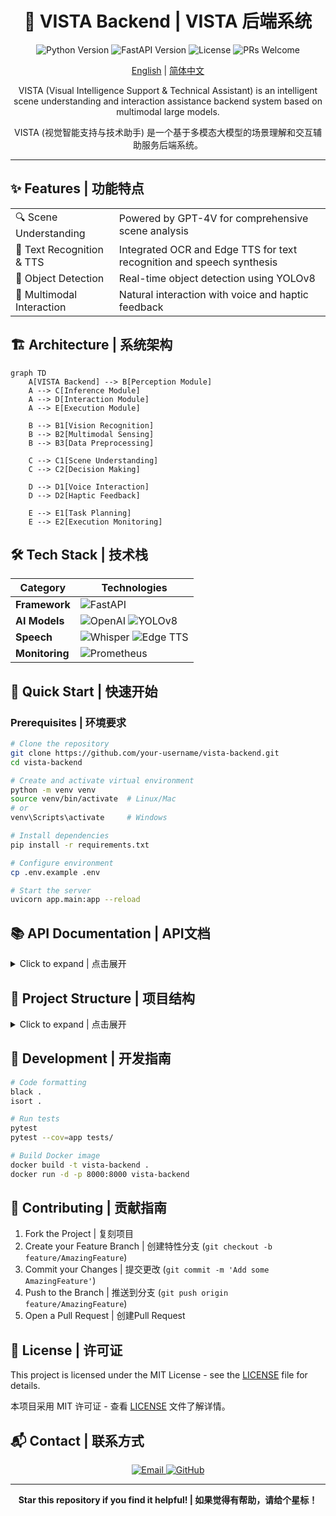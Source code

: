 <div align="center">

# 🌟 VISTA Backend | VISTA 后端系统

<p align="center">
  <img src="https://img.shields.io/badge/Python-3.9+-blue.svg" alt="Python Version">
  <img src="https://img.shields.io/badge/FastAPI-0.68+-green.svg" alt="FastAPI Version">
  <img src="https://img.shields.io/badge/License-MIT-yellow.svg" alt="License">
  <img src="https://img.shields.io/badge/PRs-welcome-brightgreen.svg" alt="PRs Welcome">
</p>

[English](./README.md) | [简体中文](./README_zh.md)

VISTA (Visual Intelligence Support & Technical Assistant) is an intelligent scene understanding and interaction assistance backend system based on multimodal large models.

VISTA (视觉智能支持与技术助手) 是一个基于多模态大模型的场景理解和交互辅助服务后端系统。

</div>

---

## ✨ Features | 功能特点

<table>
  <tr>
    <td>🔍 Scene Understanding</td>
    <td>Powered by GPT-4V for comprehensive scene analysis</td>
  </tr>
  <tr>
    <td>📝 Text Recognition & TTS</td>
    <td>Integrated OCR and Edge TTS for text recognition and speech synthesis</td>
  </tr>
  <tr>
    <td>🎯 Object Detection</td>
    <td>Real-time object detection using YOLOv8</td>
  </tr>
  <tr>
    <td>🤝 Multimodal Interaction</td>
    <td>Natural interaction with voice and haptic feedback</td>
  </tr>
</table>

## 🏗️ Architecture | 系统架构

```mermaid
graph TD
    A[VISTA Backend] --> B[Perception Module]
    A --> C[Inference Module]
    A --> D[Interaction Module]
    A --> E[Execution Module]
    
    B --> B1[Vision Recognition]
    B --> B2[Multimodal Sensing]
    B --> B3[Data Preprocessing]
    
    C --> C1[Scene Understanding]
    C --> C2[Decision Making]
    
    D --> D1[Voice Interaction]
    D --> D2[Haptic Feedback]
    
    E --> E1[Task Planning]
    E --> E2[Execution Monitoring]
```

## 🛠️ Tech Stack | 技术栈

<div align="center">

| Category | Technologies |
|----------|-------------|
| **Framework** | ![FastAPI](https://img.shields.io/badge/FastAPI-005571?style=for-the-badge&logo=fastapi) |
| **AI Models** | ![OpenAI](https://img.shields.io/badge/GPT--4V-412991?style=for-the-badge&logo=openai) ![YOLOv8](https://img.shields.io/badge/YOLOv8-00FFFF?style=for-the-badge) |
| **Speech** | ![Whisper](https://img.shields.io/badge/Whisper-FF6F61?style=for-the-badge) ![Edge TTS](https://img.shields.io/badge/Edge_TTS-0078D7?style=for-the-badge) |
| **Monitoring** | ![Prometheus](https://img.shields.io/badge/Prometheus-E6522C?style=for-the-badge&logo=prometheus) |

</div>

## 🚀 Quick Start | 快速开始

### Prerequisites | 环境要求

```bash
# Clone the repository
git clone https://github.com/your-username/vista-backend.git
cd vista-backend

# Create and activate virtual environment
python -m venv venv
source venv/bin/activate  # Linux/Mac
# or
venv\Scripts\activate     # Windows

# Install dependencies
pip install -r requirements.txt

# Configure environment
cp .env.example .env

# Start the server
uvicorn app.main:app --reload
```

## 📚 API Documentation | API文档

<details>
<summary>Click to expand | 点击展开</summary>

### Perception Module | 感知模块
- `POST /api/perception/vision/detect`
- `GET /api/perception/sensing/collect`
- `POST /api/perception/preprocessing/enhance`

### Inference Module | 推理模块
- `POST /api/inference/scene/understand`
- `POST /api/inference/decision/make`

### Interaction Module | 交互模块
- `POST /api/interaction/speech/recognize`
- `POST /api/interaction/speech/synthesize`
- `POST /api/interaction/haptic/generate`

### Execution Module | 执行模块
- `POST /api/execution/task/plan`
- `GET /api/execution/task/{task_id}/status`
- `GET /api/execution/metrics`

</details>

## 📁 Project Structure | 项目结构

<details>
<summary>Click to expand | 点击展开</summary>

```
vista_backend/
├── 📁 app/
│   ├── 📄 main.py
│   ├── 📁 routers/
│   └── 📁 models/
├── 📁 perception/
├── 📁 inference/
├── 📁 interaction/
├── 📁 execution/
├── 📁 docs/
├── 📁 tests/
├── 📄 requirements.txt
└── 📄 README.md
```

</details>

## 🔧 Development | 开发指南

```bash
# Code formatting
black .
isort .

# Run tests
pytest
pytest --cov=app tests/

# Build Docker image
docker build -t vista-backend .
docker run -d -p 8000:8000 vista-backend
```

## 🤝 Contributing | 贡献指南

1. Fork the Project | 复刻项目
2. Create your Feature Branch | 创建特性分支 (`git checkout -b feature/AmazingFeature`)
3. Commit your Changes | 提交更改 (`git commit -m 'Add some AmazingFeature'`)
4. Push to the Branch | 推送到分支 (`git push origin feature/AmazingFeature`)
5. Open a Pull Request | 创建Pull Request

## 📄 License | 许可证

This project is licensed under the MIT License - see the [LICENSE](LICENSE) file for details.

本项目采用 MIT 许可证 - 查看 [LICENSE](LICENSE) 文件了解详情。

## 📬 Contact | 联系方式

<p align="center">
  <a href="mailto:fushaowen@stu.scu.edu.cn">
    <img src="https://img.shields.io/badge/Email-shaowenfu.pg%40gmail.com-blue?style=for-the-badge&logo=gmail" alt="Email">
  </a>
  <a href="https://github.com/shaowenfu">
    <img src="https://img.shields.io/badge/GitHub-Sherwen-black?style=for-the-badge&logo=github" alt="GitHub">
  </a>
</p>

---

<div align="center">

**Star this repository if you find it helpful! | 如果觉得有帮助，请给个星标！**

</div>

